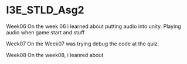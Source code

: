 # I3E_STLD_Asg2
 
Week06
On the week 06 i learned about putting audio into unity. Playing audio when game start and stuff

Week07
On the Week07 was trying debug the code at the quiz.

Week08
On the week08, i leanred about